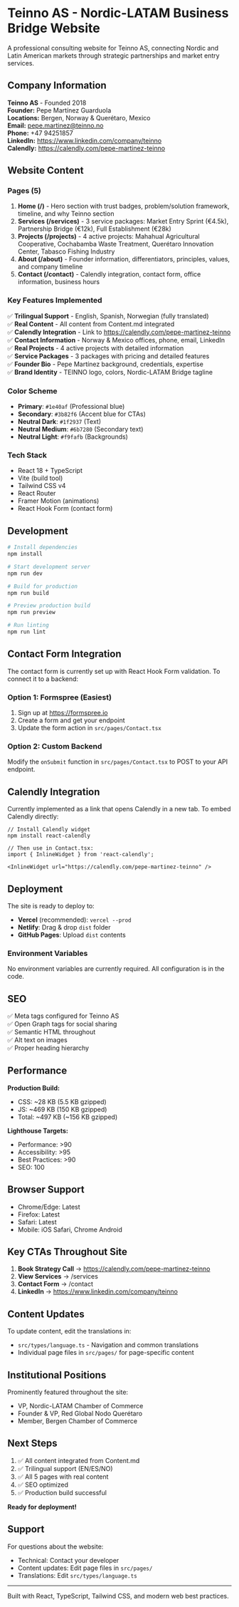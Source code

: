 # Teinno AS - Nordic-LATAM Business Bridge Website

A professional consulting website for Teinno AS, connecting Nordic and Latin American markets through strategic partnerships and market entry services.

## Company Information

**Teinno AS** - Founded 2018  
**Founder:** Pepe Martínez Guarduola  
**Locations:** Bergen, Norway & Querétaro, Mexico  
**Email:** pepe.martinez@teinno.no  
**Phone:** +47 94251857  
**LinkedIn:** https://www.linkedin.com/company/teinno  
**Calendly:** https://calendly.com/pepe-martinez-teinno

## Website Content

### Pages (5)
1. **Home (/)** - Hero section with trust badges, problem/solution framework, timeline, and why Teinno section
2. **Services (/services)** - 3 service packages: Market Entry Sprint (€4.5k), Partnership Bridge (€12k), Full Establishment (€28k)
3. **Projects (/projects)** - 4 active projects: Mahahual Agricultural Cooperative, Cochabamba Waste Treatment, Querétaro Innovation Center, Tabasco Fishing Industry
4. **About (/about)** - Founder information, differentiators, principles, values, and company timeline
5. **Contact (/contact)** - Calendly integration, contact form, office information, business hours

### Key Features Implemented

✅ **Trilingual Support** - English, Spanish, Norwegian (fully translated)  
✅ **Real Content** - All content from Content.md integrated  
✅ **Calendly Integration** - Link to https://calendly.com/pepe-martinez-teinno  
✅ **Contact Information** - Norway & Mexico offices, phone, email, LinkedIn  
✅ **Real Projects** - 4 active projects with detailed information  
✅ **Service Packages** - 3 packages with pricing and detailed features  
✅ **Founder Bio** - Pepe Martínez background, credentials, expertise  
✅ **Brand Identity** - TEINNO logo, colors, Nordic-LATAM Bridge tagline  

### Color Scheme

- **Primary**: `#1e40af` (Professional blue)
- **Secondary**: `#3b82f6` (Accent blue for CTAs)
- **Neutral Dark**: `#1f2937` (Text)
- **Neutral Medium**: `#6b7280` (Secondary text)
- **Neutral Light**: `#f9fafb` (Backgrounds)

### Tech Stack

- React 18 + TypeScript
- Vite (build tool)
- Tailwind CSS v4
- React Router
- Framer Motion (animations)
- React Hook Form (contact form)

## Development

```bash
# Install dependencies
npm install

# Start development server
npm run dev

# Build for production
npm run build

# Preview production build
npm run preview

# Run linting
npm run lint
```

## Contact Form Integration

The contact form is currently set up with React Hook Form validation. To connect it to a backend:

### Option 1: Formspree (Easiest)
1. Sign up at https://formspree.io
2. Create a form and get your endpoint
3. Update the form action in `src/pages/Contact.tsx`

### Option 2: Custom Backend
Modify the `onSubmit` function in `src/pages/Contact.tsx` to POST to your API endpoint.

## Calendly Integration

Currently implemented as a link that opens Calendly in a new tab. To embed Calendly directly:

```tsx
// Install Calendly widget
npm install react-calendly

// Then use in Contact.tsx:
import { InlineWidget } from 'react-calendly';

<InlineWidget url="https://calendly.com/pepe-martinez-teinno" />
```

## Deployment

The site is ready to deploy to:
- **Vercel** (recommended): `vercel --prod`
- **Netlify**: Drag & drop `dist` folder
- **GitHub Pages**: Upload `dist` contents

### Environment Variables

No environment variables are currently required. All configuration is in the code.

## SEO

✅ Meta tags configured for Teinno AS  
✅ Open Graph tags for social sharing  
✅ Semantic HTML throughout  
✅ Alt text on images  
✅ Proper heading hierarchy  

## Performance

**Production Build:**
- CSS: ~28 KB (5.5 KB gzipped)
- JS: ~469 KB (150 KB gzipped)
- Total: ~497 KB (~156 KB gzipped)

**Lighthouse Targets:**
- Performance: >90
- Accessibility: >95
- Best Practices: >90
- SEO: 100

## Browser Support

- Chrome/Edge: Latest
- Firefox: Latest
- Safari: Latest
- Mobile: iOS Safari, Chrome Android

## Key CTAs Throughout Site

1. **Book Strategy Call** → https://calendly.com/pepe-martinez-teinno
2. **View Services** → /services
3. **Contact Form** → /contact
4. **LinkedIn** → https://www.linkedin.com/company/teinno

## Content Updates

To update content, edit the translations in:
- `src/types/language.ts` - Navigation and common translations
- Individual page files in `src/pages/` for page-specific content

## Institutional Positions

Prominently featured throughout the site:
- VP, Nordic-LATAM Chamber of Commerce
- Founder & VP, Red Global Nodo Querétaro
- Member, Bergen Chamber of Commerce

## Next Steps

1. ✅ All content integrated from Content.md
2. ✅ Trilingual support (EN/ES/NO)
3. ✅ All 5 pages with real content
4. ✅ SEO optimized
5. ✅ Production build successful

**Ready for deployment!**

## Support

For questions about the website:
- Technical: Contact your developer
- Content updates: Edit page files in `src/pages/`
- Translations: Edit `src/types/language.ts`

---

Built with React, TypeScript, Tailwind CSS, and modern web best practices.
